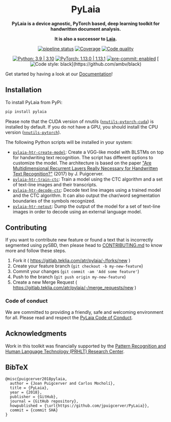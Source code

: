 <div align="center">

# PyLaia

**PyLaia is a device agnostic, PyTorch based, deep learning toolkit for handwritten document analysis.**

**It is also a successor to [Laia](https://github.com/jpuigcerver/Laia).**

[![pipeline status](https://gitlab.teklia.com/atr/pylaia/badges/master/pipeline.svg)](https://gitlab.teklia.com/atr/pylaia/-/commits/master)
[![Coverage](https://gitlab.teklia.com/atr/pylaia/badges/master/coverage.svg)](https://gitlab.teklia.com/atr/pylaia/-/commits/master)
[![Code quality](https://img.shields.io/codefactor/grade/github/jpuigcerver/PyLaia?&label=CodeFactor&logo=CodeFactor&labelColor=2782f7)](https://www.codefactor.io/repository/github/jpuigcerver/PyLaia)

[![Python: 3.9 | 3.10](https://img.shields.io/badge/python-3.9%20%7C%203.10-blue)](https://www.python.org/)
[![PyTorch: 1.13.0 | 1.13.1](https://img.shields.io/badge/PyTorch-1.13.0%20%7C%201.13.1-8628d5.svg?&logo=PyTorch&logoColor=white&labelColor=%23ee4c2c)](https://pytorch.org/)
[![pre-commit: enabled](https://img.shields.io/badge/pre--commit-enabled-76877c?&logo=pre-commit&labelColor=1f2d23)](https://github.com/pre-commit/pre-commit)
[![Code style: black](https://img.shields.io/badge/code%20style-black-000000.svg?)](https://github.com/ambv/black)

</div>

Get started by having a look at our [Documentation](https://atr.pages.teklia.com/pylaia)!

## Installation

To install PyLaia from PyPi:

```bash
pip install pylaia
```

Please note that the CUDA version of nnutils ([`nnutils-pytorch-cuda`](https://pypi.org/project/nnutils-pytorch-cuda/)) is installed by default. If you do not have a GPU, you should install the CPU version ([`nnutils-pytorch`](https://pypi.org/project/nnutils-pytorch/)).

The following Python scripts will be installed in your system:

- [`pylaia-htr-create-model`](laia/scripts/htr/create_model.py): Create a VGG-like model with BLSTMs on top for handwriting text recognition. The script has different options to customize the model. The architecture is based on the paper ["Are Multidimensional Recurrent Layers Really Necessary for Handwritten Text Recognition?"](https://ieeexplore.ieee.org/document/8269951) (2017) by J. Puigcerver.
- [`pylaia-htr-train-ctc`](laia/scripts/htr/train_ctc.py): Train a model using the CTC algorithm and a set of text-line images and their transcripts.
- [`pylaia-htr-decode-ctc`](laia/scripts/htr/decode_ctc.py): Decode text line images using a trained model and the CTC algorithm. It can also output the char/word segmentation boundaries of the symbols recognized.
- [`pylaia-htr-netout`](laia/scripts/htr/netout.py): Dump the output of the model for a set of text-line images in order to decode using an external language model.

## Contributing

If you want to contribute new feature or found a text that is incorrectly segmented using pySBD, then please head to [CONTRIBUTING.md](https://gitlab.teklia.com/atr/pylaia/-/blob/master/CONTRIBUTING.md) to know more and follow these steps.

1.  Fork it ( <https://gitlab.teklia.com/atr/pylaia/-/forks/new> )
2.  Create your feature branch (`git checkout -b my-new-feature`)
3.  Commit your changes (`git commit -am 'Add some feature'`)
4.  Push to the branch (`git push origin my-new-feature`)
5.  Create a new Merge Request ( <https://gitlab.teklia.com/atr/pylaia/-/merge_requests/new> )

### Code of conduct

We are committed to providing a friendly, safe and welcoming environment for all. Please read and
respect the [PyLaia Code of Conduct](https://gitlab.teklia.com/atr/pylaia/-/blob/master/CODE_OF_CONDUCT.md).

## Acknowledgments

Work in this toolkit was financially supported by the [Pattern Recognition and Human Language Technology (PRHLT) Research Center](https://www.prhlt.upv.es/).

## BibTeX

```
@misc{puigcerver2018pylaia,
  author = {Joan Puigcerver and Carlos Mocholí},
  title = {PyLaia},
  year = {2018},
  publisher = {GitHub},
  journal = {GitHub repository},
  howpublished = {\url{https://github.com/jpuigcerver/PyLaia}},
  commit = {commit SHA}
}
```
